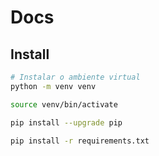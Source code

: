 # Docs

## Install

```bash
# Instalar o ambiente virtual
python -m venv venv

source venv/bin/activate

pip install --upgrade pip

pip install -r requirements.txt
```


